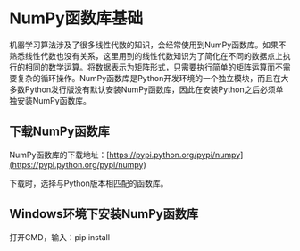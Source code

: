 # NumPy函数库基础

机器学习算法涉及了很多线性代数的知识，会经常使用到NumPy函数库。如果不熟悉线性代数也没有关系，这里用到的线性代数知识为了简化在不同的数据点上执行的相同的数学运算。将数据表示为矩阵形式，只需要执行简单的矩阵运算而不需要复杂的循环操作。NumPy函数库是Python开发环境的一个独立模块，而且在大多数Python发行版没有默认安装NumPy函数库，因此在安装Python之后必须单独安装NumPy函数库。

## 下载NumPy函数库

NumPy函数库的下载地址：[https://pypi.python.org/pypi/numpy](https://pypi.python.org/pypi/numpy)

下载时，选择与Python版本相匹配的函数库。



## Windows环境下安装NumPy函数库

打开CMD，输入：pip install 



